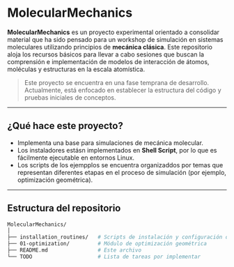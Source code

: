 # MolecularMechanics

**MolecularMechanics** es un proyecto experimental orientado a consolidar material que ha sido pensado para un workshop de simulación en sistemas moleculares utilizando principios de **mecánica clásica**. 
Este repositorio aloja los recursos básicos para llevar a cabo sesiones que buscan la comprensión e implementación de modelos de interacción de átomos, moléculas y estructuras en la escala atomística. 

> Este proyecto se encuentra en una fase temprana de desarrollo. Actualmente, está enfocado en establecer la estructura del código y pruebas iniciales de conceptos.

---

## ¿Qué hace este proyecto?

- Implementa una base para simulaciones de mecánica molecular.
- Los instaladores estásn implementados en **Shell Script**, por lo que es fácilmente ejecutable en entornos Linux.
- Los scripts de los ejempplos se encuentra organizaddos por temas que representan diferentes etapas en el proceso de simulación (por ejemplo, optimización geométrica).

---

## Estructura del repositorio

```bash
MolecularMechanics/
│
├── installation_routines/   # Scripts de instalación y configuración del entorno
├── 01-optimization/         # Módulo de optimización geométrica
├── README.md                # Este archivo
└── TODO                     # Lista de tareas por implementar
